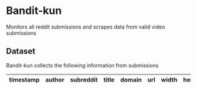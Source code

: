 # Bandit-kun

Monitors all reddit submissions and scrapes data from valid video submissions

## Dataset

Bandit-kun collects the following information from submissions

| **timestamp** | **author** | **subreddit** | **title** | **domain** | **url** | **width** | **height** | **duration** | **upvotes** | **ratio** | **score** | **guilded** | **permalink** | **id** | **original** |
| :-----------: | :--------: | :-----------: | :-------: | :--------: | :-----: | :-------: | :--------: | :----------: | :---------: | :-------: | :-------: | :---------: | :-----------: | :----: | :----------: |
